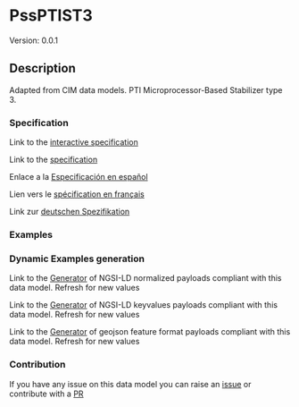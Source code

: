 # PssPTIST3
Version: 0.0.1

## Description 

Adapted from CIM data models. PTI Microprocessor-Based Stabilizer type 3.
### Specification

Link to the [interactive specification](https://swagger.lab.fiware.org/?url=https://raw.githubusercontent.com/smart-data-models/dataModel.EnergyCIM/master/PssPTIST3/swagger.yaml)

Link to the [specification](https://github.com/smart-data-models/dataModel.EnergyCIM/blob/master/PssPTIST3/doc/spec.md)

Enlace a la [Especificación en español](https://github.com/smart-data-models/dataModel.EnergyCIM/blob/master/PssPTIST3/doc/spec_ES.md)

Lien vers le [spécification en français](https://github.com/smart-data-models/dataModel.EnergyCIM/blob/master/PssPTIST3/doc/spec_FR.md)

Link zur [deutschen Spezifikation](https://github.com/smart-data-models/dataModel.EnergyCIM/blob/master/PssPTIST3/doc/spec_DE.md)
### Examples
### Dynamic Examples generation

Link to the [Generator](https://smartdatamodels.org/extra/ngsi-ld_generator.php?schemaUrl=https://raw.githubusercontent.com/smart-data-models/dataModel.EnergyCIM/master/PssPTIST3/schema.json&email=info@smartdatamodels.org) of NGSI-LD normalized payloads compliant with this data model. Refresh for new values

Link to the [Generator](https://smartdatamodels.org/extra/ngsi-ld_generator_keyvalues.php?schemaUrl=https://raw.githubusercontent.com/smart-data-models/dataModel.EnergyCIM/master/PssPTIST3/schema.json&email=info@smartdatamodels.org) of NGSI-LD keyvalues payloads compliant with this data model. Refresh for new values

Link to the [Generator](https://smartdatamodels.org/extra/geojson_features_generator_v1.0.php?schemaUrl=https://raw.githubusercontent.com/smart-data-models/dataModel.EnergyCIM/master/PssPTIST3/schema.json&email=info@smartdatamodels.org) of geojson feature format payloads compliant with this data model. Refresh for new values
### Contribution

 If you have any issue on this data model you can raise an [issue](https://github.com/smart-data-models/dataModel.EnergyCIM/issues)  or contribute with a [PR](https://github.com/smart-data-models/dataModel.EnergyCIM/pulls)